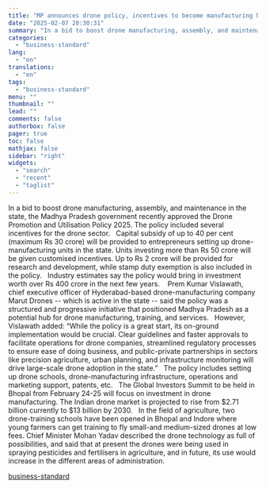 ```yaml
---
title: "MP announces drone policy, incentives to become manufacturing hub"
date: "2025-02-07 20:30:31"
summary: "In a bid to boost drone manufacturing, assembly, and maintenance in the state, the Madhya Pradesh government recently approved the Drone Promotion and Utilisation Policy 2025. The policy included several incentives for the drone sector. Capital subsidy of up to 40 per cent (maximum Rs 30 crore) will be provided..."
categories:
  - "business-standard"
lang:
  - "en"
translations:
  - "en"
tags:
  - "business-standard"
menu: ""
thumbnail: ""
lead: ""
comments: false
authorbox: false
pager: true
toc: false
mathjax: false
sidebar: "right"
widgets:
  - "search"
  - "recent"
  - "taglist"
---
```


In a bid to boost drone manufacturing, assembly, and maintenance in the state, the Madhya Pradesh government recently approved the Drone Promotion and Utilisation Policy 2025. The policy included several incentives for the drone sector.
 
Capital subsidy of up to 40 per cent (maximum Rs 30 crore) will be provided to entrepreneurs setting up drone-manufacturing units in the state. Units investing more than Rs 50 crore will be given customised incentives. Up to Rs 2 crore will be provided for research and development, while stamp duty exemption is also included in the policy.
 
Industry estimates say the policy would bring in investment worth over Rs 400 crore in the next few years. 
 
Prem Kumar Vislawath, chief executive officer of Hyderabad-based drone-manufacturing company Marut Drones -- which is active in the state -- said the policy was a structured and progressive initiative that positioned Madhya Pradesh as a potential hub for drone manufacturing, training, and services.
 
However, Vislawath added: “While the policy is a great start, its on-ground implementation would be crucial. Clear guidelines and faster approvals to facilitate operations for drone companies, streamlined regulatory processes to ensure ease of doing business, and public-private partnerships in sectors like precision agriculture, urban planning, and infrastructure monitoring will drive large-scale drone adoption in the state.”
 
The policy includes setting up drone schools, drone-manufacturing infrastructure, operations and marketing support, patents, etc.
 
The Global Investors Summit to be held in Bhopal from February 24-25 will focus on investment in drone manufacturing. The Indian drone market is projected to rise from $2.71 billion currently to $13 billion by 2030.
 
In the field of agriculture, two drone-training schools have been opened in Bhopal and Indore where young farmers can get training to fly small-and medium-sized drones at low fees. Chief Minister Mohan Yadav described the drone technology as full of possibilities, and said that at present the drones were being used in spraying pesticides and fertilisers in agriculture, and in future, its use would increase in the different areas of administration.

[business-standard](https://www.business-standard.com/economy/news/mp-announces-drone-policy-incentives-to-become-manufacturing-hub-125020701476_1.html)
